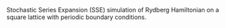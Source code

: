 Stochastic Series Expansion (SSE) simulation of Rydberg Hamiltonian on a square lattice with periodic boundary conditions.
